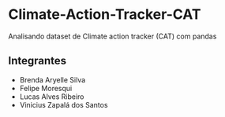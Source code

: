 # Climate-Action-Tracker-CAT
 Analisando dataset de Climate action tracker (CAT) com pandas

## Integrantes

* Brenda Aryelle Silva
* Felipe Moresqui
* Lucas Alves Ribeiro
* Vinicius Zapalá dos Santos